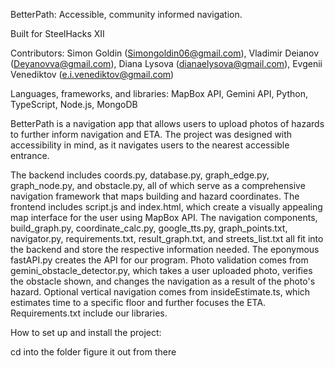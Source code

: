 BetterPath: Accessible, community informed navigation.

Built for SteelHacks XII

Contributors: Simon Goldin (Simongoldin06@gmail.com), Vladimir Deianov (Deyanovva@gmail.com), Diana Lysova (dianaelysova@gmail.com), Evgenii Venediktov (e.i.venediktov@gmail.com)

Languages, frameworks, and libraries: MapBox API, Gemini API, Python, TypeScript, Node.js, MongoDB

BetterPath is a navigation app that allows users to upload photos of hazards to further inform navigation and ETA. The project was designed with accessibility in mind, as it navigates users to the nearest accessible entrance.

The backend includes coords.py, database.py, graph_edge.py, graph_node.py, and obstacle.py, all of which serve as a comprehensive navigation framework that maps building and hazard coordinates.
The frontend includes script.js and index.html, which create a visually appealing map interface for the user using MapBox API.
The navigation components, build_graph.py, coordinate_calc.py, google_tts.py, graph_points.txt, navigator.py, requirements.txt, result_graph.txt, and streets_list.txt all fit into the backend and store the respective information needed.
The eponymous fastAPI.py creates the API for our program.
Photo validation comes from gemini_obstacle_detector.py, which takes a user uploaded photo, verifies the obstacle shown, and changes the navigation as a result of the photo's hazard.
Optional vertical navigation comes from insideEstimate.ts, which estimates time to a specific floor and further focuses the ETA.
Requirements.txt include our libraries.

How to set up and install the project:

cd into the folder
figure it out from there
